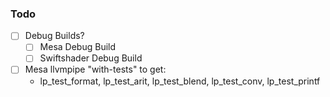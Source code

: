 ### Todo

- [ ] Debug Builds?
  - [ ] Mesa Debug Build
  - [ ] Swiftshader Debug Build
- [ ] Mesa llvmpipe "with-tests" to get:
  - lp_test_format, lp_test_arit, lp_test_blend, lp_test_conv, lp_test_printf
